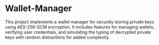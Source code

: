 # Wallet-Manager
This project implements a wallet manager for securely storing private keys using AES-256-GCM encryption. It includes features for managing wallets, verifying user credentials, and simulating the typing of decrypted private keys with random distractions for added complexity.
